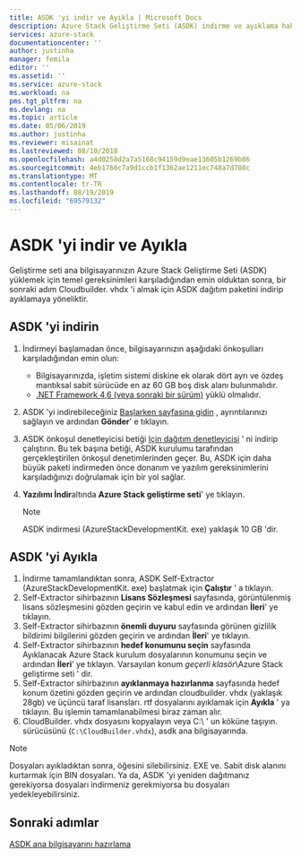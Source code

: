 ```yaml
---
title: ASDK 'yi indir ve Ayıkla | Microsoft Docs
description: Azure Stack Geliştirme Seti (ASDK) indirme ve ayıklama hakkında bilgi edinin.
services: azure-stack
documentationcenter: ''
author: justinha
manager: femila
editor: ''
ms.assetid: ''
ms.service: azure-stack
ms.workload: na
pms.tgt_pltfrm: na
ms.devlang: na
ms.topic: article
ms.date: 05/06/2019
ms.author: justinha
ms.reviewer: misainat
ms.lastreviewed: 08/10/2018
ms.openlocfilehash: a4d0258d2a7a5168c94159d9eae13605b1269b86
ms.sourcegitcommit: 4eb1766c7a9d1ccb1f1362ae1211ec748a7d708c
ms.translationtype: MT
ms.contentlocale: tr-TR
ms.lasthandoff: 08/19/2019
ms.locfileid: "69579132"
---
```

# <a name="download-and-extract-the-asdk"></a>ASDK 'yi indir ve Ayıkla
Geliştirme seti ana bilgisayarınızın Azure Stack Geliştirme Seti (ASDK) yüklemek için temel gereksinimleri karşıladığından emin olduktan sonra, bir sonraki adım Cloudbuilder. vhdx 'i almak için ASDK dağıtım paketini indirip ayıklamaya yöneliktir.

## <a name="download-the-asdk"></a>ASDK 'yi indirin
1. İndirmeyi başlamadan önce, bilgisayarınızın aşağıdaki önkoşulları karşıladığından emin olun:

   - Bilgisayarınızda, işletim sistemi diskine ek olarak dört ayrı ve özdeş mantıksal sabit sürücüde en az 60 GB boş disk alanı bulunmalıdır.
   - [.NET Framework 4,6 (veya sonraki bir sürüm)](https://dotnet.microsoft.com/download/dotnet-framework-runtime/net46) yüklü olmalıdır.

2. ASDK 'yi indirebileceğiniz [Başlarken sayfasına gidin](https://azure.microsoft.com/overview/azure-stack/try/?v=try) , ayrıntılarınızı sağlayın ve ardından **Gönder**' e tıklayın.
3. ASDK önkoşul denetleyicisi betiği [Için dağıtım denetleyicisi](https://go.microsoft.com/fwlink/?LinkId=828735&clcid=0x409) ' ni indirip çalıştırın. Bu tek başına betiği, ASDK kurulumu tarafından gerçekleştirilen önkoşul denetimlerinden geçer. Bu, ASDK için daha büyük paketi indirmeden önce donanım ve yazılım gereksinimlerini karşıladığınızı doğrulamak için bir yol sağlar.
4. **Yazılımı İndir**altında **Azure Stack geliştirme seti**' ye tıklayın.

   > [!NOTE]
   > ASDK indirmesi (AzureStackDevelopmentKit. exe) yaklaşık 10 GB 'dir.

## <a name="extract-the-asdk"></a>ASDK 'yi Ayıkla
1. İndirme tamamlandıktan sonra, ASDK Self-Extractor (AzureStackDevelopmentKit. exe) başlatmak için **Çalıştır** ' a tıklayın.
2. Self-Extractor sihirbazının **Lisans Sözleşmesi** sayfasında, görüntülenmiş lisans sözleşmesini gözden geçirin ve kabul edin ve ardından **İleri**' ye tıklayın.
3. Self-Extractor sihirbazının **önemli duyuru** sayfasında görünen gizlilik bildirimi bilgilerini gözden geçirin ve ardından **İleri**' ye tıklayın.
4. Self-Extractor sihirbazının **hedef konumunu seçin** sayfasında Ayıklanacak Azure Stack kurulum dosyalarının konumunu seçin ve ardından **İleri**' ye tıklayın. Varsayılan konum *geçerli klasör*\Azure Stack geliştirme seti ' dir. 
5. Self-Extractor sihirbazının **ayıklanmaya hazırlanma** sayfasında hedef konum özetini gözden geçirin ve ardından cloudbuilder. vhdx (yaklaşık 28gb) ve üçüncü taraf lisansları. rtf dosyalarını ayıklamak için **Ayıkla** ' ya tıklayın. Bu işlemin tamamlanabilmesi biraz zaman alır.
6. CloudBuilder. vhdx dosyasını kopyalayın veya C:\ ' un köküne taşıyın. sürücüsünü (`C:\CloudBuilder.vhdx`), asdk ana bilgisayarında.

> [!NOTE]
> Dosyaları ayıkladıktan sonra, öğesini silebilirsiniz. EXE ve. Sabit disk alanını kurtarmak için BIN dosyaları. Ya da, ASDK 'yi yeniden dağıtmanız gerekiyorsa dosyaları indirmeniz gerekmiyorsa bu dosyaları yedekleyebilirsiniz.


## <a name="next-steps"></a>Sonraki adımlar
[ASDK ana bilgisayarını hazırlama](asdk-prepare-host.md)